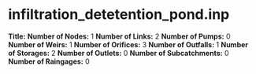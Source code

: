 # infiltration_detetention_pond.inp
**Title:** 
**Number of Nodes:** 1
**Number of Links:** 2
**Number of Pumps:** 0
**Number of Weirs:** 1
**Number of Orifices:** 3
**Number of Outfalls:** 1
**Number of Storages:** 2
**Number of Outlets:** 0
**Number of Subcatchments:** 0
**Number of Raingages:** 0
